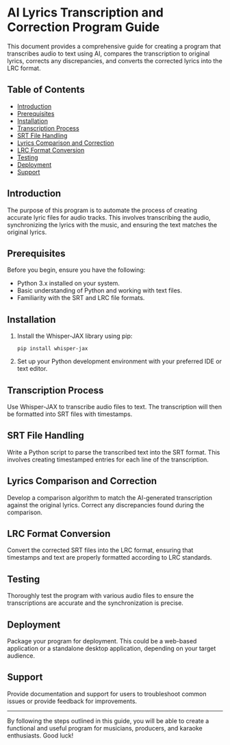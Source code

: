 # AI Lyrics Transcription and Correction Program Guide

This document provides a comprehensive guide for creating a program that transcribes audio to text using AI, compares the transcription to original lyrics, corrects any discrepancies, and converts the corrected lyrics into the LRC format.

## Table of Contents

- [Introduction](#introduction)
- [Prerequisites](#prerequisites)
- [Installation](#installation)
- [Transcription Process](#transcription-process)
- [SRT File Handling](#srt-file-handling)
- [Lyrics Comparison and Correction](#lyrics-comparison-and-correction)
- [LRC Format Conversion](#lrc-format-conversion)
- [Testing](#testing)
- [Deployment](#deployment)
- [Support](#support)

## Introduction

The purpose of this program is to automate the process of creating accurate lyric files for audio tracks. This involves transcribing the audio, synchronizing the lyrics with the music, and ensuring the text matches the original lyrics.

## Prerequisites

Before you begin, ensure you have the following:

- Python 3.x installed on your system.
- Basic understanding of Python and working with text files.
- Familiarity with the SRT and LRC file formats.

## Installation

1. Install the Whisper-JAX library using pip:

    ```shell
    pip install whisper-jax
    ```

2. Set up your Python development environment with your preferred IDE or text editor.

## Transcription Process

Use Whisper-JAX to transcribe audio files to text. The transcription will then be formatted into SRT files with timestamps.

## SRT File Handling

Write a Python script to parse the transcribed text into the SRT format. This involves creating timestamped entries for each line of the transcription.

## Lyrics Comparison and Correction

Develop a comparison algorithm to match the AI-generated transcription against the original lyrics. Correct any discrepancies found during the comparison.

## LRC Format Conversion

Convert the corrected SRT files into the LRC format, ensuring that timestamps and text are properly formatted according to LRC standards.

## Testing

Thoroughly test the program with various audio files to ensure the transcriptions are accurate and the synchronization is precise.

## Deployment

Package your program for deployment. This could be a web-based application or a standalone desktop application, depending on your target audience.

## Support

Provide documentation and support for users to troubleshoot common issues or provide feedback for improvements.

---

By following the steps outlined in this guide, you will be able to create a functional and useful program for musicians, producers, and karaoke enthusiasts. Good luck!

